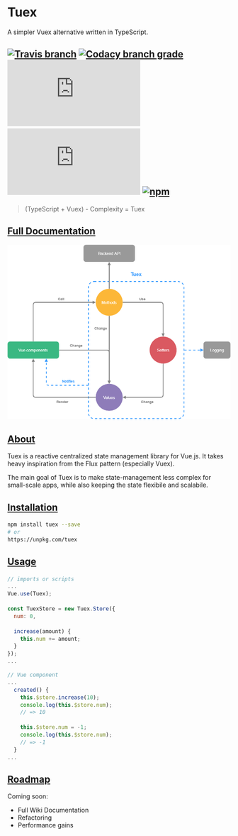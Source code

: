 # Tuex

A simpler Vuex alternative written in TypeScript.

## [![Travis branch](https://img.shields.io/travis/Raiondesu/Tuex/master.svg?style=flat-square)](https://travis-ci.org/Raiondesu/Tuex) [![Codacy branch grade](https://img.shields.io/codacy/grade/929a2e386c4c4cb6ae12619f89b0f0e3/master.svg?style=flat-square)]() ![size](https://badges.herokuapp.com/size/npm/tuex@latest/lib/index.min.js?style=flat-square) ![size](https://badges.herokuapp.com/size/npm/tuex@latest/lib/index.min.js?style=flat-square&gzip=true) [![npm](https://img.shields.io/npm/dt/tuex.svg?style=flat-square)](http://npmjs.com/package/tuex)

> (TypeScript + Vuex) - Complexity = Tuex

## [Full Documentation](https://github.com/Raiondesu/Tuex/wiki)

![](https://github.com/Raiondesu/Tuex/raw/master/TuexDiagram.png)

## [About](https://github.com/Raiondesu/Tuex/wiki/What-is-Tuex)

Tuex is a reactive centralized state management library for Vue.js. It takes heavy inspiration from the Flux pattern (especially Vuex).

The main goal of Tuex is to make state-management less complex for small-scale apps, while also keeping the state flexibile and scalabile.

## [Installation](https://github.com/Raiondesu/Tuex/wiki/Installation)

```bash
npm install tuex --save
# or
https://unpkg.com/tuex
```

## [Usage](https://github.com/Raiondesu/Tuex/wiki/Getting-Started)

```js
// imports or scripts
...
Vue.use(Tuex);

const TuexStore = new Tuex.Store({
  num: 0,

  increase(amount) {
    this.num += amount;
  }
});
...
```

```js
// Vue component
...
  created() {
    this.$store.increase(10);
    console.log(this.$store.num);
    // => 10

    this.$store.num = -1;
    console.log(this.$store.num);
    // => -1
  }
...
```

## [Roadmap](https://github.com/Raiondesu/Tuex/wiki/Roadmap)

Coming soon:
- Full Wiki Documentation
- Refactoring
- Performance gains

